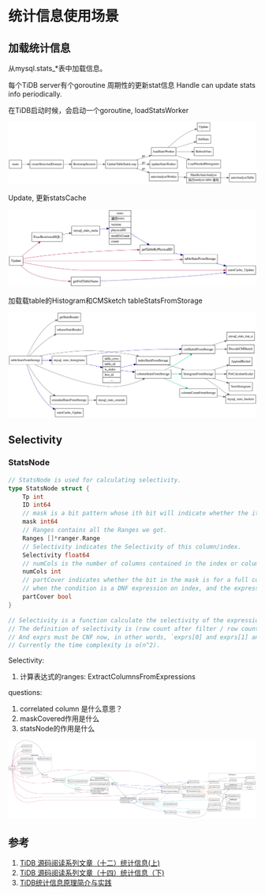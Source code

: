 # 统计信息使用场景

<!-- toc -->

## 加载统计信息
从mysql.stats_*表中加载信息。

每个TiDB server有个goroutine 周期性的更新stat信息
Handle can update stats info periodically.


在TiDB启动时候，会启动一个goroutine, loadStatsWorker

![](./dot/loadStatsWorker.svg)

Update, 更新statsCache

![](./dot/stat_handle.svg)

加载载table的Histogram和CMSketch tableStatsFromStorage

![](./dot/tableStatsFromStorage.svg)


## Selectivity

### StatsNode
```go
// StatsNode is used for calculating selectivity.
type StatsNode struct {
	Tp int
	ID int64
	// mask is a bit pattern whose ith bit will indicate whether the ith expression is covered by this index/column.
	mask int64
	// Ranges contains all the Ranges we got.
	Ranges []*ranger.Range
	// Selectivity indicates the Selectivity of this column/index.
	Selectivity float64
	// numCols is the number of columns contained in the index or column(which is always 1).
	numCols int
	// partCover indicates whether the bit in the mask is for a full cover or partial cover. It is only true
	// when the condition is a DNF expression on index, and the expression is not totally extracted as access condition.
	partCover bool
}
```

```go
// Selectivity is a function calculate the selectivity of the expressions.
// The definition of selectivity is (row count after filter / row count before filter).
// And exprs must be CNF now, in other words, `exprs[0] and exprs[1] and ... and exprs[len - 1]` should be held when you call this.
// Currently the time complexity is o(n^2).
```

Selectivity: 
1. 计算表达式的ranges: ExtractColumnsFromExpressions

questions:
1. correlated column 是什么意思？
2. maskCovered作用是什么
3. statsNode的作用是什么

![](./dot/selectivity.svg)

## 参考

1. [TiDB 源码阅读系列文章（十二）统计信息(上)](https://pingcap.com/blog-cn/tidb-source-code-reading-12/)
2. [TiDB 源码阅读系列文章（十四）统计信息（下)](https://pingcap.com/blog-cn/tidb-source-code-reading-14/)
3. [TiDB统计信息原理简介与实践](https://asktug.com/t/topic/37691)
